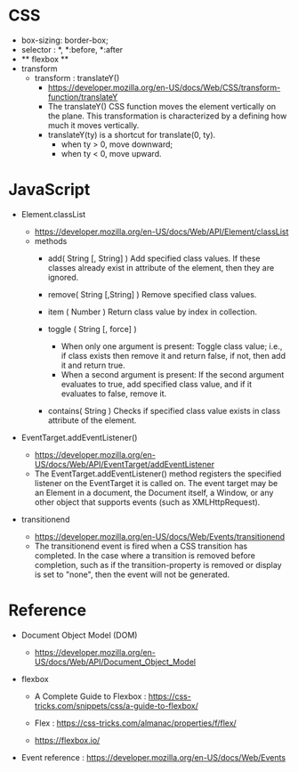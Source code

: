 # CSS
- box-sizing: border-box;
- selector : *, *:before, *:after
- ** flexbox **
- transform
  - transform : translateY()
    - https://developer.mozilla.org/en-US/docs/Web/CSS/transform-function/translateY
    - The translateY() CSS function moves the element vertically on the plane. This transformation is characterized by a <length> defining how much it moves vertically.
    - translateY(ty) is a shortcut for translate(0, ty).
      - when ty > 0, move downward;
      - when ty < 0, move upward.

# JavaScript
- Element.classList
  - https://developer.mozilla.org/en-US/docs/Web/API/Element/classList
  - methods
    - add( String [, String] )
      Add specified class values. If these classes already exist in attribute of the element, then they are ignored.
      
    - remove( String [,String] )
      Remove specified class values.
      
    - item ( Number )
      Return class value by index in collection.
      
    - toggle ( String [, force] )
      - When only one argument is present: Toggle class value; i.e., if class exists then remove it and return false, if not, then add it and return true.
      - When a second argument is present: If the second argument evaluates to true, add specified class value, and if it evaluates to false, remove it.

    - contains( String )
      Checks if specified class value exists in class attribute of the element.

- EventTarget.addEventListener()
  - https://developer.mozilla.org/en-US/docs/Web/API/EventTarget/addEventListener
  - The EventTarget.addEventListener() method registers the specified listener on the EventTarget it is called on. The event target may be an Element in a document, the Document itself, a Window, or any other object that supports events (such as XMLHttpRequest).
  
- transitionend 
  - https://developer.mozilla.org/en-US/docs/Web/Events/transitionend
  - The transitionend event is fired when a CSS transition has completed. In the case where a transition is removed before completion, such as if the transition-property is removed or display is set to "none", then the event will not be generated.

# Reference
- Document Object Model (DOM)
  - https://developer.mozilla.org/en-US/docs/Web/API/Document_Object_Model
  
- flexbox
  - A Complete Guide to Flexbox : https://css-tricks.com/snippets/css/a-guide-to-flexbox/
  
  - Flex : https://css-tricks.com/almanac/properties/f/flex/    
  
  - https://flexbox.io/
  
- Event reference : https://developer.mozilla.org/en-US/docs/Web/Events  
